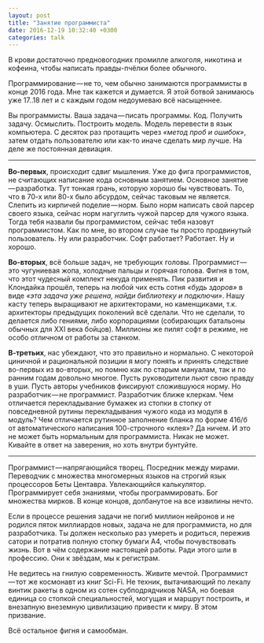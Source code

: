 ```yaml
---
layout: post
title: "Занятие программиста"
date: 2016-12-19 10:32:40 +0300
categories: talk
---
```

В крови достаточно предновогодних промилле алкоголя, никотина и кофеина, чтобы написать правды-пчёлки более обычного.

Программирование — не то, чем обычно занимаются программисты в конце 2016 года. Мне так кажется и думается. Я этой ботвой занимаюсь уже 17..18 лет и с каждым годом недоумеваю всё насыщеннее.

Вы программисты. Ваша задача — писать программы. Код. Получить задачу. Осмыслить. Построить модель. Модель перевести в язык компьютера. С десяток раз протащить через *«метод проб и ошибок»*, затем отдать пользователю или как-то иначе сделать мир лучше. На деле же постоянная девиация.

---

**Во-первых**, происходит сдвиг мышления. Уже до фига программистов, не считающих написание кода основным занятием. Основное занятие — разработка. Тут тонкая грань, которую хорошо бы чувствовать. То, что в 70-х или 80-х было абсурдом, сейчас таковым не является. Слепить из кирпичей поделие — норм. Было норм написать свой парсер своего языка, сейчас норм нагуглить чужой парсер для чужого языка. Тогда тебя назвали бы программистом, сейчас тебя назовут программистом. Как по мне, во втором случае ты просто продвинутый пользователь. Ну или разработчик. Софт работает? Работает. Ну и хорошо.

**Во-вторых**, всё больше задач, не требующих головы. Программист — это чугуниевая жопа, холодные пальцы и горячая голова. Фигня в том, что этот чудесный комплект некуда применять. Пик развития и Клондайка прошёл, теперь на любой чих есть сотня *«будь здоров»* в виде *«эта задача уже решена, найди библиотеку и подключи»*. Нашу касту теперь выращивают не архитекторами, но каменщиками, т.к. архитекторы предыдущих поколений всё сделали. Что не сделали, то делается либо гениями, либо корпорациями (собирающих батальоны обычных для XXI века бойцов). Миллионы же пилят софт в режиме, не особо отличном от работы за станком.

**В-третьих**, нас убеждают, что это правильно и нормально. С некоторой циничной и рациональной позиции я могу понять и принять следствие во-первых из во-вторых, но помню как по старым мануалам, так и по ранним годам довольно многое. Пусть руководители льют свою правду в уши. Пусть авторы учебников фиксируют сложившуюся норму. Но разработчик — не программист. Разработчик ближе клеркам. Чем отличается перекладывание бумажек из стопки в стопку от повседневной рутины перекладывания чужого кода из модуля в модуль? Чем отличается рутинное заполнение бланка по форме 416/б от автоматического написания 100-строчного «клея»? Да ничем. И это не может быть нормальным для программиста. Никак не может. Кивайте в ответ на заверения, но хоть внутри бунтуйте.

---

Программист — напрягающийся творец. Посредник между мирами. Переводчик с множества многомерных языков на строгий язык процессоров Беты Центавра. Увлекающийся калькулятор. Программирует себя знаниями, чтобы программировать. Бог множества мирков. В конце концов, долбанутое на все извилины нечто.

Если в процессе решения задачи не погиб миллион нейронов и не родился пяток миллиардов новых, задача не для программиста, но для разработчика. Ты должен несколько раз умереть и родиться, пережив сатори и потратив полную стопку бумаги A4, чтобы почувствовать жизнь. Вот в чём содержание настоящей работы. Ради этого шли в профессию. Они к звёздам, мы к регистрам.

Не ведитесь на гнилую современность. Живите мечтой. Программист — тот же космонавт из книг Sci-Fi. Не техник, вытачивающий по лекалу винтик ракеты в одном из сотен субподрядчиков NASA, но боевая единица со стопкой специальностей, могущая и маршрут построить, и внезапную внеземную цивилизацию привести к миру. В этом призвание.

Всё остальное фигня и самообман.
